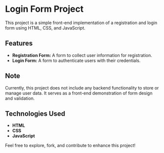# Login Form Project

This project is a simple front-end implementation of a registration and login form using HTML, CSS, and JavaScript.

## Features

- **Registration Form:** A form to collect user information for registration.
- **Login Form:** A form to authenticate users with their credentials.

## Note

Currently, this project does not include any backend functionality to store or manage user data. It serves as a front-end demonstration of form design and validation.

## Technologies Used

- **HTML**
- **CSS**
- **JavaScript**

Feel free to explore, fork, and contribute to enhance this project!
